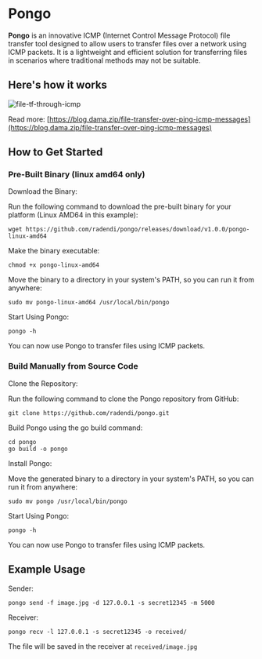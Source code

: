 # Pongo
**Pongo** is an innovative ICMP (Internet Control Message Protocol) file transfer tool designed to allow users to transfer files over a network using ICMP packets. It is a lightweight and efficient solution for transferring files in scenarios where traditional methods may not be suitable.

## Here's how it works
![file-tf-through-icmp](https://github.com/radendi/go-icmp/assets/73756341/18b76660-b684-4521-b7ad-e288193f31d1)


Read more: [https://blog.dama.zip/file-transfer-over-ping-icmp-messages](https://blog.dama.zip/file-transfer-over-ping-icmp-messages)

## How to Get Started
### Pre-Built Binary (linux amd64 only)

Download the Binary:

Run the following command to download the pre-built binary for your platform (Linux AMD64 in this example):

```
wget https://github.com/radendi/pongo/releases/download/v1.0.0/pongo-linux-amd64
```

Make the binary executable:
```
chmod +x pongo-linux-amd64
```

Move the binary to a directory in your system's PATH, so you can run it from anywhere:
```
sudo mv pongo-linux-amd64 /usr/local/bin/pongo
```

Start Using Pongo:
```
pongo -h
```

You can now use Pongo to transfer files using ICMP packets.

### Build Manually from Source Code

Clone the Repository:

Run the following command to clone the Pongo repository from GitHub:
```
git clone https://github.com/radendi/pongo.git
```

Build Pongo using the go build command:
```
cd pongo
go build -o pongo
```
Install Pongo:

Move the generated binary to a directory in your system's PATH, so you can run it from anywhere:
```
sudo mv pongo /usr/local/bin/pongo
```

Start Using Pongo:
```
pongo -h
```
You can now use Pongo to transfer files using ICMP packets.

## Example Usage
Sender:
```
pongo send -f image.jpg -d 127.0.0.1 -s secret12345 -m 5000
```

Receiver:
```
pongo recv -l 127.0.0.1 -s secret12345 -o received/
```
The file will be saved in the receiver at `received/image.jpg`
